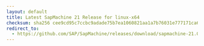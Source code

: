 ```yaml
---
layout: default
title: Latest SapMachine 21 Release for linux-x64
checksum: sha256 cee9cd95c7ccbc9adade75b7ea1060821aa1a7b76031e777171ca657a9e5d9bb
redirect_to:
  - https://github.com/SAP/SapMachine/releases/download/sapmachine-21.0.7/sapmachine-jre-21.0.7_linux-x64_bin.tar.gz
---
```


